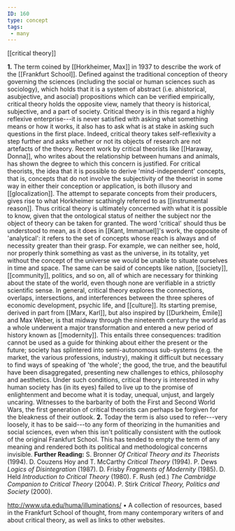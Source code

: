 ```yaml
---
ID: 160
type: concept
tags: 
 - many
---
```


[[critical theory]]

 **1.** The
term coined by [[Horkheimer, Max]] in 1937 to
describe the work of the [[Frankfurt School]]. Defined against the
traditional conception of theory governing the sciences (including the
social or human sciences such as sociology), which holds that it is a
system of abstract (i.e. ahistorical, asubjective, and asocial)
propositions which can be verified empirically, critical theory holds
the opposite view, namely that theory is historical, subjective, and a
part of society. Critical theory is in this regard a highly reflexive
enterprise---it is never satisfied with asking what something means or
how it works, it also has to ask what is at stake in asking such
questions in the first place.
Indeed, critical theory takes self-reflexivity a step further and asks
whether or not its objects of research are not artefacts of the theory.
Recent work by critical theorists like [[Haraway, Donna]], who writes about
the relationship between humans and animals, has shown the degree to
which this concern is justified. For critical theorists, the idea that
it is possible to derive 'mind-independent' concepts, that is, concepts
that do not involve the subjectivity of the theorist in some way in
either their conception or application, is both illusory and
[[glocalization]]. The attempt
to separate concepts from their producers, gives rise to what Horkheimer
scathingly referred to as [[instrumental reason]]. Thus critical theory
is ultimately concerned with what it is possible to know, given that the
ontological status of neither the subject nor the object of theory can
be taken for granted.
The word 'critical' should thus be understood to mean, as it does in
[[Kant, Immanuel]]'s work, the
opposite of 'analytical': it refers to the set of concepts whose reach
is always and of necessity greater than their grasp. For example, we can
neither see, hold, nor properly think something as vast as the universe,
in its totality, yet without the concept of the universe we would be
unable to situate ourselves in time and space. The same can be said of
concepts like nation,
[[society]],
[[community]], politics, and
so on, all of which are necessary for thinking about the state of the
world, even though none are verifiable in a strictly scientific sense.
In general, critical theory explores the connections, overlaps,
intersections, and interferences between the three spheres of economic
development, psychic life, and
[[culture]]. Its starting
premise, derived in part from [[Marx, Karl]], but also inspired by
[[Durkheim, Émile]] and Max
Weber, is that midway through the nineteenth century the world as a
whole underwent a major transformation and entered a new period of
history known as
[[modernity]]. This entails
three consequences: tradition cannot be used as a guide for thinking
about either the present or the future; society has splintered into
semi-autonomous sub-systems (e.g. the market, the various professions,
industry), making it difficult but necessary to find ways of speaking of
'the whole'; the good, the true, and the beautiful have been
disaggregated, presenting new challenges to ethics, philosophy and
aesthetics.
Under such conditions, critical theory is interested in why human
society has (in its eyes) failed to live up to the promise of
enlightenment and become what it is today, unequal, unjust, and largely
uncaring. Witnesses to the barbarity of both the First and Second World
Wars, the first generation of critical theorists can perhaps be forgiven
for the bleakness of their outlook.
**2.** Today the term is also used to refer---very loosely, it has to be
said---to any form of theorizing in the humanities and social sciences,
even when this isn't politically consistent with the outlook of the
original Frankfurt School. This has tended to empty the term of any
meaning and rendered both its political and methodological concerns
invisible.
**Further Reading:** S. Bronner *Of Critical Theory and its Theorists*
(1994).
D. Couzens Hoy and T. McCarthy *Critical Theory* (1994).
P. Dews *Logics of Disintegration* (1987).
D. Frisby *Fragments of Modernity* (1985).
D. Held *Introduction to Critical Theory* (1980).
F. Rush (ed.) *The Cambridge Companion to Critical Theory* (2004).
P. Stirk *Critical Theory, Politics and Society* (2000).
 
<http://www.uta.edu/huma/illuminations/>
• A collection of resources, based in the Frankfurt School of thought,
from many contemporary writers of and about critical theory, as well as
links to other websites.
